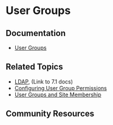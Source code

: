 # User Groups

## Documentation

* [User Groups](https://portal.liferay.dev/docs/7-2/user/-/knowledge_base/u/user-groups)

## Related Topics

* [LDAP](https://portal.liferay.dev/docs/7-1/deploy/-/knowledge_base/d/ldap), (Link to 7.1 docs)
* [Configuring User Group Permissions](https://portal.liferay.dev/docs/7-2/user/-/knowledge_base/u/configuring-user-group-permissions)
* [User Groups and Site Membership](https://portal.liferay.dev/docs/7-2/user/-/knowledge_base/u/user-groups-and-site-membership)

## Community Resources


